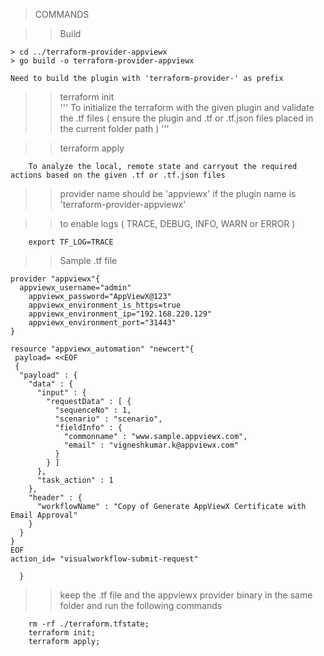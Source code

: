>COMMANDS

>> Build
```
> cd ../terraform-provider-appviewx
> go build -o terraform-provider-appviewx

Need to build the plugin with 'terraform-provider-' as prefix

```

>>	terraform init  
'''
	To initialize the terraform with the given plugin and validate the .tf files
	( ensure the plugin and .tf or .tf.json files placed in the current folder path )
'''

>> terraform apply
```
	To analyze the local, remote state and carryout the required actions based on the given .tf or .tf.json files
```

>> provider name should be 'appviewx' if the plugin name is 'terraform-provider-appviewx'

>> to enable logs  ( TRACE, DEBUG, INFO, WARN or ERROR )
```
	export TF_LOG=TRACE
```

>> Sample .tf file
```
provider "appviewx"{
  appviewx_username="admin"
	appviewx_password="AppViewX@123"
	appviewx_environment_is_https=true 
	appviewx_environment_ip="192.168.220.129"
	appviewx_environment_port="31443"
}

resource "appviewx_automation" "newcert"{
 payload= <<EOF
 {
  "payload" : {
    "data" : {
      "input" : {
        "requestData" : [ {
          "sequenceNo" : 1,
          "scenario" : "scenario",
          "fieldInfo" : {
            "commonname" : "www.sample.appviewx.com",
            "email" : "vigneshkumar.k@appviewx.com"
          }
        } ]
      },
      "task_action" : 1
    },
    "header" : {
      "workflowName" : "Copy of Generate AppViewX Certificate with Email Approval"
    }
  }
}
EOF
action_id= "visualworkflow-submit-request"

  }

```

>> keep the .tf file and the appviewx provider binary in the same folder and run the following commands
```
	rm -rf ./terraform.tfstate;
	terraform init;
	terraform apply;
```